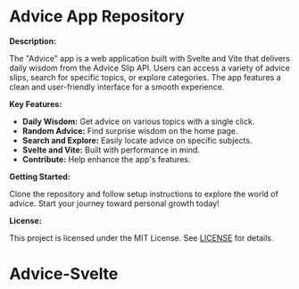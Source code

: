 # Advice App Repository

**Description:**

The "Advice" app is a web application built with Svelte and Vite that delivers daily wisdom from the Advice Slip API. Users can access a variety of advice slips, search for specific topics, or explore categories. The app features a clean and user-friendly interface for a smooth experience.

**Key Features:**

- **Daily Wisdom:** Get advice on various topics with a single click.
- **Random Advice:** Find surprise wisdom on the home page.
- **Search and Explore:** Easily locate advice on specific subjects.
- **Svelte and Vite:** Built with performance in mind.
- **Contribute:** Help enhance the app's features.

**Getting Started:**

Clone the repository and follow setup instructions to explore the world of advice. Start your journey toward personal growth today!

**License:**

This project is licensed under the MIT License. See [LICENSE](LICENSE) for details.
# Advice-Svelte
